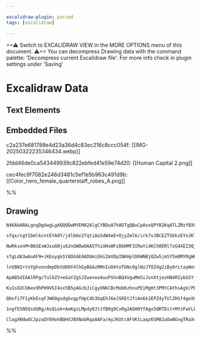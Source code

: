 ```yaml
---

excalidraw-plugin: parsed
tags: [excalidraw]

---
```

==⚠  Switch to EXCALIDRAW VIEW in the MORE OPTIONS menu of this document. ⚠== You can decompress Drawing data with the command palette: 'Decompress current Excalidraw file'. For more info check in plugin settings under 'Saving'


# Excalidraw Data

## Text Elements
## Embedded Files
c2a237e681788e4d23a36d4c83ec216c8ccc054f: [[IMG-20250322235346434.webp]]

2fdd46de0ca543449939c822ebfed41e59e74d20: [[Human Capital 2.png]]

cec4fec9f7082e246d3481c5ef1e5b963c491d9b: [[Color_hero_female_quarterstaff_robes_A.png]]

%%
## Drawing
```compressed-json
N4KAkARALgngDgUwgLgAQQQDwMYEMA2AlgCYBOuA7hADTgQBuCpAzoQPYB2KqATLZMzYBXUtiRoIACyhQ4zZAHoFAc0JRJQgEYA6bGwC2CgF7N6hbEcK4OCtptbErHALRY8RMpWdx8Q1TdIEfARcZgRmBShcZQUebQBObR4aOiCEfQQOKGZuAG1wMFAwYogSbggAJQqAVR4eAGZiABUU4shYRHLCfWikfhLMbmcGgHYANm0ABjGAVgBGMbGAFhmZ

sfqx/sgYIbmlkcntEYAOY/j4lbHz2fqtiAoSdW4eE+OjyZml6/irk7vJBCEZTSbhzEYnJKTeLHGbQ6bg+J3azKYLcSZ3ZhQUhsADWCAAwmx8GxSOUsdZmHBcIEsq0SppcNgccpsUIOMRCcTSRJyRxKdTMlA6ZAAGaEfD4ADKsFREkkjI0gWFEEx2LxAHVHpJQRisbiENKYLL0IIPMrWcCOOEcmg5nc2FTsGodrbJuiCpBWeyrcwbagOEIJRiEAhi

NwRksxnM+B6GExWJxuGNju62nGWOwOAA5ThiUHxWFzDbHMF3IRwYi4KCh0ERl7zG4XEZ3QjMAAiaWrYbQIoIYTuLOEcAAksQ/bkALp3TTCdkAUWCGSy46nsaIHBx3ADQbXbCZNbQWKECDuYuCo/K2B4uFGCGTYNOCCWxAauA2xCW2GO9QQV4WX+wQCPiWEVlWYdxxFQfI2jAO0PVgj1VzTQh2SwcpcEmZURXIDILzQbd8F1KshD9CBEHZFDlGVbB

sTgLdA3wAoAF9+iKEoygkSYADEAE0ADUmiEHiZmVDpINKHplD6WNBjQZw5jmSY5m0MYRgWHh5hheoZheO4XVQZx6jmN4TniHhznqCNIx4OC0weYgnjQJZ6imep6niEYjIfGYRhmbT/kBYEhScly1KhaNJh4SZvxmSZm1jZFjVTEpVX1TkSTJcg+SpGkhWnRlmS9DkiQynksv5XKsPFKUZXE+VsEVaS01SjUtR1WMWoNWrylNMo7gtSQfT9WySgdR

lnVBN1+tnYghvondmpDbtUDOY4lhGyBGAzRMnIuO4toTbNc0glNzJTOZ4g2iBy0rLtayWesFhOYyZhbdtOwPVBe3wftY0HctRxXacZoXdJBSBtcUM3fCGLuYl92W77frTM8EDw9AeBFYgPzGYgEEmPBPnqJYvnidyvzqBBNBFUN1oQWEEAjF9MIxCC8ngjaELaJD2NQ2T0FwOYsJwtHloIoioBI8pyMcDgqLuGiHXmxjihYgo2MgDj0AARwAWUwA

ApAB5dIAAlRPgcTul6ZV+eGaYZgSJZwo+eo4uuPShnBQ4VguMm5iJsnXtjezHN4RIybGSYjJs1Z1k8+K0wBIEQTQRYjnOZ21o8vyzluBK5aS3U1QJEruXQXkKsFZUGSZf72XS8voHKnLq9ParDWNKQFREJqUr1VqHO1W1i/1TvxN6sNpr8QbrXatMxqdWBJuSz0ZrmmGFpSpbuAes5NljA7M24WLE5KI/OBzDg81tDYHs8hp87TG6q0+sF74bXyl

Ku1sO2CO6ex9hPH9VkI4xx5B5pAGcbJiCgyXNkCBcMobKzhnuPEiMgHt3PMtCAYhsAgV/PEEUBxjg8AQDwSMxBiYlmwDMBAIo5j000D8eo+DLrEHiJoMCbM0DQTaPJLYXNiiQNKHzdCyRTwi3RuLDqURJakRlpRaitFlbMXAEhCAuA4BwGlK/bgbFoAAgyOUSspBNz9AYIQBAFAABCBV67FS5OUAAxCKNx7i6S4JELlYc1Z9DShLo3FxjCQl9y8a

QHxfi7F1yKkEsqFJW60gsdgbxgpfHpC4h3bqEhJ6eJSREtJfiAn6k1EPZ4yTUlZHSf4geXUjQTyJH1Ao4TInpAqMIS0c8R7NPya0/QRtHQTVdMlFphSMmcCgFxXA+hxT6WDiUXpYz9BcQmZKQgRhIJRQqQUqpfimhYCgAAQSIMoLgEhggijyj0ypUBqm6NIEciJbAKAAlwGLWG1ydm3L8XOdkhynkvJCDg6k2IqDbL6f80FTRLblCKp48C2IJQAA

1ngfESN5QsdQRg/AsQiok+AeKgiLMpdy0JtJfB0g9CxRg2AGH0YfAgx5QRTDit+MYzFwVLPaTAje6A4UWJZCQNZGzUUCtIEK6sdE0DzMgIK4gus2B41+bgTQwQME/WASUOVcTUAawgDYokODSDKAZAAChss2XgpYrWWsODMAAlMqCoCBlCBmpLCk1uBzVu2oLwH1fr0SoDtY6jlnzcrFLxAMqAmY/QyJKNhaZCBnWoXFXLelaZMgqrVdwI8mqFlE

ClagXNdwOCJpzaQY89ohBQHXJBXNobRqaAAFa/myJKUtcAFVKtLaqz6SM82aOwNGxgTRaX4HTSUMSPU0hDuPgrEiUADDQs6JvQiu4EbcH7XDUIRzZ0jrHao1W4A1ainFOEfRTEQBMSAA
```
%%